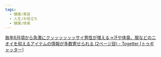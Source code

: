 ```yaml
---
tags:
  - 健康/美容
  - 人生/お役立ち
  - 健康/体臭
---
```

[毎年6月頃から急激にクッッッッッッサイ男性が増える→汗や体臭、服などのニオイを抑えるアイテムの情報が多数寄せられる (2ページ目) - Togetter [トゥギャッター]](https://togetter.com/li/2566092?page=2)

